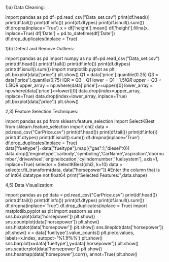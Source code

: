 1)a) Data Cleaning:

import pandas as pd
df=pd.read_csv("Data_set.csv")
print(df.head())
print(df.tail())
print(df.info())
print(df.dtypes)
print(df.isnull().sum())
df.dropna(inplace='True')
x = df['height'].mean()
df['height'].fillna(x, inplace=True)
df['Date'] = pd.to_datetime(df['Date'])
df.drop_duplicates(inplace = True)


1)b) Detect and Remove Outliers:

import pandas as pd
import numpy as np
df=pd.read_csv("Data_set.csv")
print(df.head())
print(df.tail())
print(df.info())
print(df.dtypes)
print(df.isnull().sum())
import matplotlib.pyplot as plt
plt.boxplot(data['price'])
plt.show()
Q1 = data['price'].quantile(0.25)
Q3 = data['price'].quantile(0.75)
IQR = Q3 - Q1
lower = Q1 - 1.5*IQR
upper = Q3 + 1.5*IQR
upper_array = np.where(data['price']>=upper)[0]
lower_array = np.where(data['price']<=lower)[0]
data.drop(index=upper_array, inplace=True)
data.drop(index=lower_array, inplace=True)
plt.boxplot(data['price'])
plt.show()



2,3) Feature Selection Techniques:

import pandas as pd
from sklearn.feature_selection import SelectKBest
from sklearn.feature_selection import chi2
data = pd.read_csv("CarPrice.csv")
print(df.head())
print(df.tail())
print(df.info())
print(df.dtypes)
print(df.isnull().sum())
df.dropna(inplace='True')
df.drop_duplicates(inplace = True)
data["fueltype"]=data["fueltype"].map({"gas":1,"diesel":0})
data.drop(['enginetype','carbody','symboling','CarName','aspiration','doornumber','drivewheel','enginelocation','cylindernumber','fuelsystem'], axis=1, inplace=True)
selector = SelectKBest(chi2, k=10)
data = selector.fit_transform(data, data["horsepower"]) #Enter the column that is of int64 datatype not float64
print("Selected Features:",data.shape)


4,5) Data Visualization:

import pandas as pd
data = pd.read_csv("CarPrice.csv")
print(df.head())
print(df.tail())
print(df.info())
print(df.dtypes)
print(df.isnull().sum())
df.dropna(inplace='True')
df.drop_duplicates(inplace = True)
import matplotlib.pyplot as plt
import seaborn as sns
sns.boxplot(data['horsepower'])
plt.show()
sns.countplot(data['horsepower'])
plt.show()
sns.histplot(data['horsepower'])
plt.show()
sns.lineplot(data['horsepower'])
plt.show()
x = data['fueltype'].value_counts()
plt.pie(x.values, labels=x.index, autopct='%1.1f%%')
plt.show()
sns.barplot(x=data['fueltype'],y=data['horsepower'])
plt.show()
sns.scatterplot(data['horsepower'])
plt.show()
sns.heatmap(data['horsepower'].corr(), annot=True)
plt.show()
